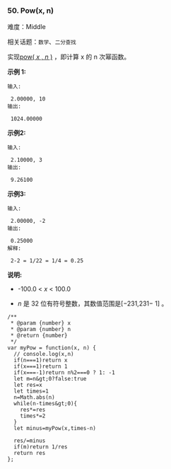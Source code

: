 ### 50. Pow(x, n)

难度：Middle

相关话题：`数学`、`二分查找`

实现[pow( *x* ,  *n* )](https://www.cplusplus.com/reference/valarray/pow/)
，即计算 x 的 n 次幂函数。



 **示例 1:** 





```
输入:

 2.00000, 10
输出:

 1024.00000

```

 **示例2:** 





```
输入:

 2.10000, 3
输出:

 9.26100

```

 **示例3:** 





```
输入:

 2.00000, -2
输出:

 0.25000
解释:

 2-2 = 1/22 = 1/4 = 0.25
```

 **说明:** 





* -100.0 &lt; *x* &lt; 100.0

*  *n* 是 32 位有符号整数，其数值范围是[&minus;231,231&minus; 1] 。






```
/**
 * @param {number} x
 * @param {number} n
 * @return {number}
 */
var myPow = function(x, n) {
  // console.log(x,n)
  if(n===1)return x
  if(x===1)return 1
  if(x===-1)return n%2===0 ? 1: -1
  let m=n&gt;0?false:true
  let res=x
  let times=1
  n=Math.abs(n)
  while(n-times&gt;0){
    res*=res
    times*=2
  }
  let minus=myPow(x,times-n)

  res/=minus
  if(m)return 1/res
  return res
};



```
